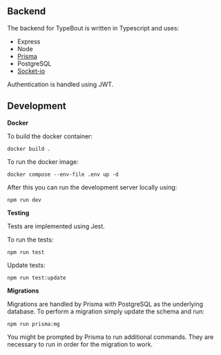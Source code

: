 ## Backend
The backend for TypeBout is written in Typescript and uses: 
- Express  
- Node 
- [Prisma](https://img.shields.io/badge/Jest-323330?style=for-the-badge&logo=Jest&logoColor=white)
- PostgreSQL 
- [Socket-io](https://socket.io/)

Authentication is handled using JWT.

## Development
**Docker**

To build the docker container:

`docker build .`

To run the docker image:

`docker compose --env-file .env up -d`

After this you can run the development server locally using:

`npm run dev`

**Testing**

Tests are implemented using Jest.

To run the tests: 

`npm run test`

Update tests: 

`npm run test:update`

**Migrations**

Migrations are handled by Prisma with PostgreSQL as the underlying database. To perform a migration simply update the schema and run: 

`npm run prisma:mg`

You might be prompted by Prisma to run additional commands. They are necessary to run in order for the migration to work.
